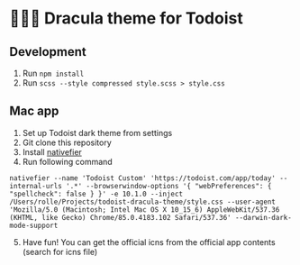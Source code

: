 # 🧛🏻‍♂️ Dracula theme for Todoist

## Development

1. Run `npm install`
2. Run `scss --style compressed style.scss > style.css`

## Mac app

1. Set up Todoist dark theme from settings
2. Git clone this repository
3. Install [nativefier](https://github.com/nativefier/nativefier)
4. Run following command

``` shell
nativefier --name 'Todoist Custom' 'https://todoist.com/app/today' --internal-urls '.*' --browserwindow-options '{ "webPreferences": { "spellcheck": false } }' -e 10.1.0 --inject /Users/rolle/Projects/todoist-dracula-theme/style.css --user-agent 'Mozilla/5.0 (Macintosh; Intel Mac OS X 10_15_6) AppleWebKit/537.36 (KHTML, like Gecko) Chrome/85.0.4183.102 Safari/537.36' --darwin-dark-mode-support
```

5. Have fun! You can get the official icns from the official app contents (search for icns file)